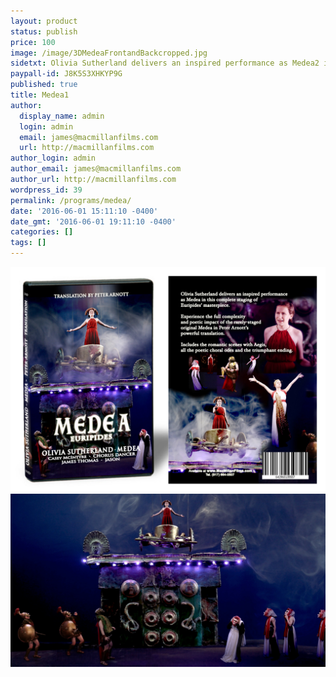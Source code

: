 ```yaml
---
layout: product
status: publish
price: 100
image: /image/3DMedeaFrontandBackcropped.jpg
sidetxt: Olivia Sutherland delivers an inspired performance as Medea2 in this complete staging of Euripides’ masterpiece.  Experience the full complexity and poetic impact of the rarely-staged original Medea in Peter Arnott’s powerful translation. The Olivia Sutherland Medea Includes the romantic scenes with Aegis, all the poetic choral odes and the triumphant ending. Price $100
paypall-id: J8K5S3XHKYP9G
published: true
title: Medea1
author:
  display_name: admin
  login: admin
  email: james@macmillanfilms.com
  url: http://macmillanfilms.com
author_login: admin
author_email: james@macmillanfilms.com
author_url: http://macmillanfilms.com
wordpress_id: 39
permalink: /programs/medea/
date: '2016-06-01 15:11:10 -0400'
date_gmt: '2016-06-01 19:11:10 -0400'
categories: []
tags: []
---
```

![Medea Box](/image/3DMedeaFrontandBackcropped.jpg)
![Medea on Chariot](/image/Medea_Staging_MacMillan_Films_Staring_Olivia_Sutherland.jpg)
